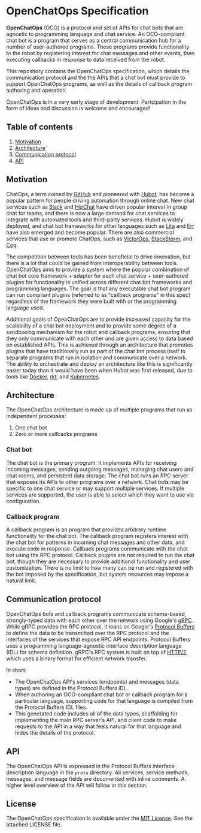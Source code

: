 # OpenChatOps Specification

**OpenChatOps** (OCO) is a protocol and set of APIs for chat bots that are agnostic to programming language and chat service.
An OCO-compliant chat bot is a program that serves as a central communication hub for a number of user-authored programs.
These programs provide functionality to the robot by registering interest for chat messages and other events, then executing callbacks in response to data received from the robot.

This repository contains the OpenChatOps specification, which details the communication protocol and the the APIs that a chat bot must provide to support OpenChatOps programs, as well as the details of callback program authoring and operation.

OpenChatOps is in a very early stage of development.
Partcipation in the form of ideas and discussion is welcome and encouraged!

## Table of contents

1. [Motivation](#motivation)
2. [Architecture](#architecture)
3. [Communication protocol](#communication-protocol)
4. [API](#api)

## Motivation

ChatOps, a term coined by [GitHub](https://github.com/) and pioneered with [Hubot](https://hubot.github.com/), has become a popular pattern for people driving automation through online chat.
New chat services such as [Slack](https://slack.com/) and [HipChat](https://www.hipchat.com/) have driven popular interest in group chat for teams, and there is now a large demand for chat services to integrate with automated tools and third-party services.
Hubot is widely deployed, and chat bot frameworks for other languages such as [Lita](https://www.lita.io/) and [Err](http://errbot.io/en/latest/) have also emerged and become popular.
There are also commercial services that use or promote ChatOps, such as [VictorOps](https://victorops.com/), [StackStorm](https://stackstorm.com/), and [Cog](https://operable.io/).

The competition between tools has been beneficial to drive innovation, but there is a lot that could be gained from interoperability between tools.
OpenChatOps aims to provide a system where the popular combination of chat bot core framework + adapter for each chat service + user-authored plugins for functionality is unified across different chat bot frameworks and programming languages.
The goal is that any executable chat bot program can run compliant plugins (referred to as "callback programs" in this spec) regardless of the framework they were built with or the programming language used.

Additional goals of OpenChatOps are to provide increased capacity for the scalability of a chat bot deployment and to provide some degree of a sandboxing mechanism for the robot and callback programs, ensuring that they only communicate with each other and are given access to data based on established APIs.
This is achieved through an architecture that promotes plugins that have traditionally run as part of the chat bot process itself to separate programs that run in isolation and communicate over a network.
The ability to orchestrate and deploy an architecture like this is significantly easier today than it would have been when Hubot was first released, due to tools like [Docker](https://www.docker.com/), [rkt](https://coreos.com/rkt/), and [Kubernetes](http://kubernetes.io/).

## Architecture

The OpenChatOps architecture is made up of multiple programs that run as independent processes:

1. One chat bot
3. Zero or more callbacks programs

### Chat bot

The chat bot is the primary program.
It implements APIs for receiving incoming messages, sending outgoing messages, managing chat users and chat rooms, and persistent data storage.
The chat bot runs an RPC server that exposes its APIs to other programs over a network.
Chat bots may be specific to one chat service or may support multiple services.
If multiple services are supported, the user is able to select which they want to use via configuration.

### Callback program

A callback program is an program that provides arbitrary runtime functionality for the chat bot.
The callback program registers interest with the chat bot for patterns in incoming chat messages and other data, and execute code in response.
Callback programs communicate with the chat bot using the RPC protocol.
Callback plugins are not required to run the chat bot, though they are necessary to provide additional functionality and user customization.
There is no limit to how many can be run and registered with the bot imposed by the specification, but system resources may impose a natural limit.

## Communication protocol

OpenChatOps bots and callback programs communicate schema-based, strongly-typed data with each other over the network using Google's [gRPC](http://www.grpc.io/).
While gRPC provides the RPC protocol, it leans on Google's [Protocol Buffers](https://developers.google.com/protocol-buffers/) to define the data to be transmitted over the RPC protocol and the interfaces of the services that expose RPC API endpoints.
Protocol Buffers uses a programming language-agnostic interface description language (IDL) for schema definition.
gRPC's RPC system is built on top of [HTTP/2](https://http2.github.io/), which uses a binary format for efficient network transfer.

In short:

* The OpenChatOps API's services (endpoints) and messages (data types) are defined in the Protocol Buffers IDL.
* When authoring an OCO-compliant chat bot or callback program for a particular language, supporting code for that language is compiled from the Protocol Buffers IDL files.
* This generated code includes all of the data types, scaffolding for implementing the main RPC server's API, and client code to make requests to the API in a way that feels natural for that language and hides the details of the protocol.

## API

The OpenChatOps API is expressed in the Protocol Buffers interface description language in the `proto` directory.
All services, service methods, messages, and message fields are documented with inline comments.
A higher level overview of the API will follow in this section.

## License

The OpenChatOps specification is available under the [MIT License](http://opensource.org/licenses/MIT). See the attached LICENSE file.
